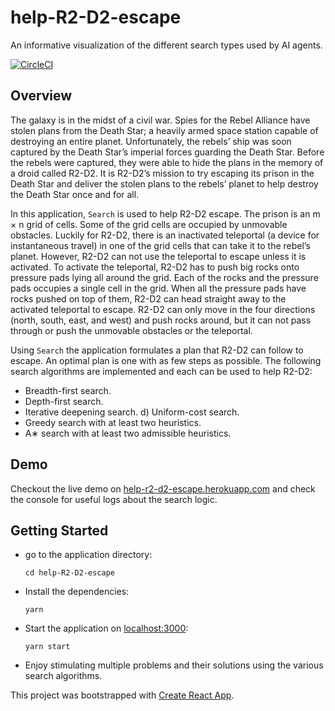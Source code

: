 # help-R2-D2-escape
An informative visualization of the different search types used by AI agents.

[![CircleCI](https://circleci.com/gh/A-Tokyo/help-r2-d2-escape.svg?style=svg&circle-token=b3c33d87b5484c5b5834878c5b57aed670591db1)](https://circleci.com/gh/A-Tokyo/help-r2-d2-escape)

## Overview
The galaxy is in the midst of a civil war. Spies for the Rebel Alliance have stolen plans from the Death Star; a heavily armed space station capable of destroying an entire planet. Unfortunately, the rebels’ ship was soon captured by the Death Star’s imperial forces guarding the Death Star. Before the rebels were captured, they were able to hide the plans in the memory of a droid called R2-D2. It is R2-D2’s mission to try escaping its prison in the Death Star and deliver the stolen plans to the rebels’ planet to help destroy the Death Star once and for all.

In this application, `Search` is used to help R2-D2 escape. The prison is an m × n grid of cells. Some of the grid cells are occupied by unmovable obstacles. Luckily for R2-D2, there is an inactivated teleportal (a device for instantaneous travel) in one of the grid cells that can take it to the rebel’s planet. However, R2-D2 can not use the teleportal to escape unless it is activated. To activate the teleportal, R2-D2 has to push big rocks onto pressure pads lying all around the grid. Each of the rocks and the pressure pads occupies a single cell in the grid. When all the pressure pads have rocks pushed on top of them, R2-D2 can head straight away to the activated teleportal to escape. R2-D2 can only move in the four directions (north, south, east, and west) and push rocks around, but it can not pass through or push the unmovable obstacles or the teleportal.

Using `Search` the application formulates a plan that R2-D2 can follow to escape. An optimal plan is one with as few steps as possible. The following search algorithms are implemented and each can be used to help R2-D2:
- Breadth-first search.
- Depth-first search.
- Iterative deepening search. d) Uniform-cost search.
- Greedy search with at least two heuristics.
- A∗ search with at least two admissible heuristics.

## Demo
Checkout the live demo on [help-r2-d2-escape.herokuapp.com](https://help-r2-d2-escape.herokuapp.com/) and check the console for useful logs about the search logic.

## Getting Started
- go to the application directory:
  ```
  cd help-R2-D2-escape
  ```
- Install the dependencies:
  ```
  yarn
  ```
- Start the application on [localhost:3000](http://localhost:3000/):
  ```
  yarn start
  ```
- Enjoy stimulating multiple problems and their solutions using the various search algorithms.

This project was bootstrapped with [Create React App](https://github.com/facebookincubator/create-react-app).
